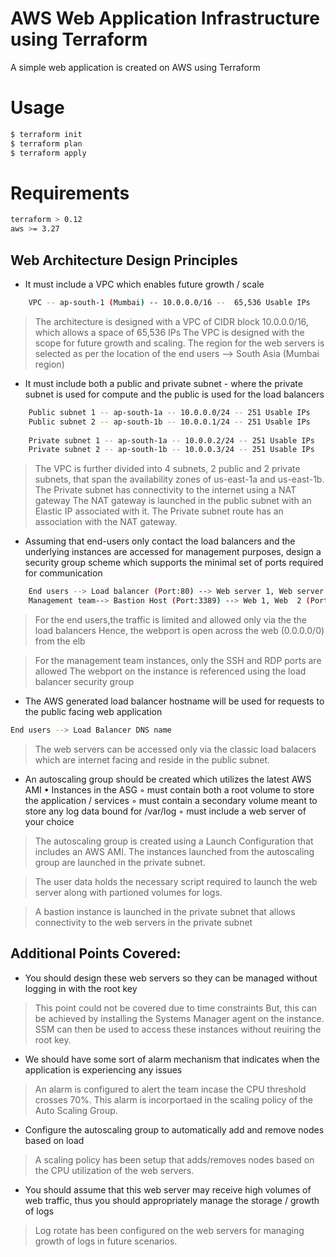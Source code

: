 # AWS Web Application Infrastructure using Terraform

A simple web application is created on AWS using Terraform

# Usage
```sh
$ terraform init
$ terraform plan
$ terraform apply
```
# Requirements
```sh
terraform > 0.12
aws >= 3.27
```
## Web Architecture Design Principles

- It must include a VPC which enables future growth / scale
```sh
    VPC -- ap-south-1 (Mumbai) -- 10.0.0.0/16 --  65,536 Usable IPs
```
> The architecture is designed with a VPC of CIDR block 10.0.0.0/16, which allows a space of 65,536 IPs
>The VPC is designed with the scope for future growth and scaling.
    The region for the web servers is selected as per the location of the end users --> South Asia (Mumbai region)
    
- It must include both a public and private subnet - where the private subnet is used for compute and the public is used for the load balancers
```sh
    Public subnet 1 -- ap-south-1a -- 10.0.0.0/24 -- 251 Usable IPs
    Public subnet 2 -- ap-south-1b -- 10.0.0.1/24 -- 251 Usable IPs
    
    Private subnet 1 -- ap-south-1a -- 10.0.0.2/24 -- 251 Usable IPs
    Private subnet 2 -- ap-south-1b -- 10.0.0.3/24 -- 251 Usable IPs
```
>   The VPC is further divided into 4 subnets, 2 public and 2 private subnets, that span the availability zones of us-east-1a and us-east-1b.
The Private subnet has connectivity to the internet using a NAT gateway
    The NAT gateway is launched in the public subnet with an Elastic IP associated with it.
    The Private subnet route has an association with the NAT gateway.

- Assuming that end-users only contact the load balancers and the underlying instances
are accessed for management purposes, design a security group scheme which supports the minimal set of ports required for communication
```sh
    End users --> Load balancer (Port:80) --> Web server 1, Web server 2 (Port:80)
    Management team--> Bastion Host (Port:3389) --> Web 1, Web  2 (Port:22)
```
>   For the end users,the traffic is limited and allowed only via the the load balancers
    Hence, the webport is open across the web (0.0.0.0/0) from the elb
    
>   For the management team instances, only the SSH and RDP ports are allowed
    The webport on the instance is referenced using the load balancer security group
    
- The AWS generated load balancer hostname will be used for requests to the public facing web application
```sh
End users --> Load Balancer DNS name
```
> The web servers can be accessed only via the classic load balacers which are internet facing and reside in the public subnet.

- An autoscaling group should be created which utilizes the latest AWS AMI
    • Instances in the ASG
        ◦ must contain both a root volume to store the application / services
        ◦ must contain a secondary volume meant to store any log data bound for /var/log
        ◦ must include a web server of your choice
>  The autoscaling group is created using a Launch Configuration that includes an AWS AMI.
    The instances launched from the autoscaling group are launched in the private subnet.

>    The user data holds the necessary script required to launch the web server along with partioned volumes for logs.

> A bastion instance is launched in the private subnet that allows connectivity to the web servers in the private subnet

## Additional Points Covered:
- You should design these web servers so they can be managed without logging in with the root key
> This point could not be covered due to time constraints
But, this can be achieved by installing the Systems Manager agent on the instance.
SSM can then be used to access these instances without reuiring the root key.

-   We should have some sort of alarm mechanism that indicates when the application is
experiencing any issues
> An alarm is configured to alert the team incase the CPU threshold crosses 70%.
This alarm is incorportaed in the scaling policy of the Auto Scaling Group.

-   Configure the autoscaling group to automatically add and remove nodes based on load
> A scaling policy has been setup that adds/removes nodes based on the CPU utilization of the web servers.

-   You should assume that this web server may receive high volumes of web traffic, thus you should appropriately manage the storage / growth of logs
> Log rotate has been configured on the web servers for managing growth of logs in future scenarios.
